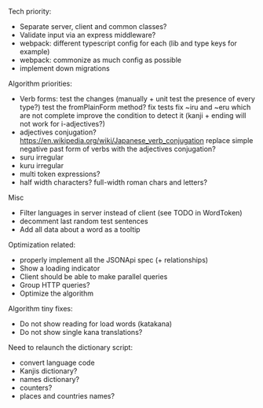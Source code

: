 Tech priority:
- Separate server, client and common classes?
- Validate input via an express middleware?
- webpack: different typescript config for each (lib and type keys for example)
- webpack: commonize as much config as possible
- implement down migrations

Algorithm priorities:
- Verb forms: test the changes (manually + unit test the presence of every type?)
    test the fromPlainForm method?
    fix tests
    fix ~iru and ~eru which are not complete
    improve the condition to detect it (kanji + ending will not work for i-adjectives?)
- adjectives conjugation? https://en.wikipedia.org/wiki/Japanese_verb_conjugation
    replace simple negative past form of verbs with the adjectives conjugation?
- suru irregular
- kuru irregular
- multi token expressions?
- half width characters? full-width roman chars and letters?

Misc
- Filter languages in server instead of client (see TODO in WordToken)
- decomment last random test sentences
- Add all data about a word as a tooltip

Optimization related:
- properly implement all the JSONApi spec (+ relationships)
- Show a loading indicator
- Client should be able to make parallel queries
- Group HTTP queries?
- Optimize the algorithm

Algorithm tiny fixes:
- Do not show reading for load words (katakana)
- Do not show single kana translations?

Need to relaunch the dictionary script:
- convert language code
- Kanjis dictionary?
- names dictionary?
- counters?
- places and countries names?
